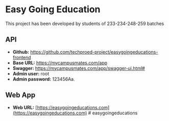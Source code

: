 # Easy Going Education

This project has been developed by students of 233-234-248-259 batches

## API

-   **Github:** https://github.com/techproed-project/easygoingeducations-frontend
-   **Base URL:** https://mycampusmates.com/app
-   **Swagger:** https://mycampusmates.com/app/swagger-ui.html#
-   **Admin user:** root
-   **Admin password:** 123456Aa.

## Web App

-   **Web URL:** [https://easygoingeducations.com](https://easygoingeducations.com)
#   e a s y g o i n g e d u c a t i o n s  
 